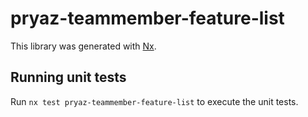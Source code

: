 # pryaz-teammember-feature-list

This library was generated with [Nx](https://nx.dev).

## Running unit tests

Run `nx test pryaz-teammember-feature-list` to execute the unit tests.
